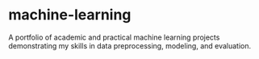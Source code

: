 # machine-learning
A portfolio of academic and practical machine learning projects demonstrating my skills in data preprocessing, modeling, and evaluation.
